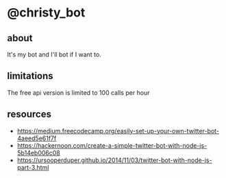 # @christy_bot

## about

It's my bot and I'll bot if I want to.

## limitations

The free api version is limited to 100 calls per hour

## resources

* https://medium.freecodecamp.org/easily-set-up-your-own-twitter-bot-4aeed5e61f7f
* https://hackernoon.com/create-a-simple-twitter-bot-with-node-js-5b14eb006c08
* https://ursooperduper.github.io/2014/11/03/twitter-bot-with-node-js-part-3.html